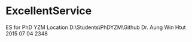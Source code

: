 # ExcellentService
ES for PhD YZM
Location D:\Students\PhDYZM\Github
Dr. Aung Win Htut
2015 07 04    2348
